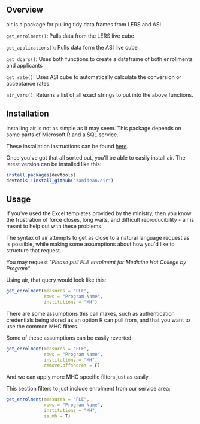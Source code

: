 Overview
---------

air is a package for pulling tidy data frames from LERS and ASI

`get_enrolment()`: Pulls data from the LERS live cube

`get_applications()`: Pulls data form the ASI live cube

`get_dcars()`: Uses both functions to create a dataframe of both enrollments and applicants

`get_rate()`: Uses ASI cube to automatically calculate the conversion or acceptance rates

`air_vars()`: Returns a list of all exact strings to put into the above functions.


Installation
------------

Installing air is not as simple as it may seem. This package depends on some parts of Microsoft R and a SQL service.

These installation instructions can be found [here](https://docs.microsoft.com/en-us/machine-learning-server/r-client/install-on-windows).

Once you've got that all sorted out, you'll be able to easily install air. The latest version can be installed like this:

``` R
install.packages(devtools)
devtools::install_github("zanidean/air")
```

Usage
------------

If you've used the Excel templates provided by the ministry, then you know the frustration of force closes, long waits, and difficult reproducibility - air is meant to help out with these problems. 

The syntax of air attempts to get as close to a natural language request as is possible, while making some assumptions about how you'd like to structure that request.

You may request *"Please pull FLE enrolment for Medicine Hat College by Program"*

Using air, that query would look like this:
``` R
get_enrolment(measures = "FLE",
              rows = "Program Name",
              institutions = "MH")
```

There are some assumptions this call makes, such as authentication credentials being stored as an option R can pull from, and that you want to use the common MHC filters. 

Some of these assumptions can be easily reverted:
``` R
get_enrolment(measures = "FLE",
              rows = "Program Name", 
              institutions = "MH", 
              remove.offshores = F)
```

And we can apply more MHC specific filters just as easily. 

This section filters to just include enrolment from our service area:
``` R
get_enrolment(measures = "FLE",
              rows = "Program Name", 
              institutions = "MH", 
              sa.mh = T)
```


